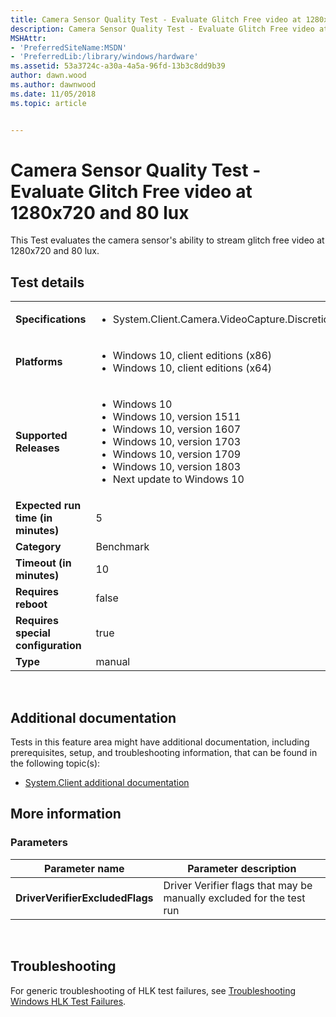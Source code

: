 ```yaml
---
title: Camera Sensor Quality Test - Evaluate Glitch Free video at 1280x720 and 80 lux
description: Camera Sensor Quality Test - Evaluate Glitch Free video at 1280x720 and 80 lux
MSHAttr:
- 'PreferredSiteName:MSDN'
- 'PreferredLib:/library/windows/hardware'
ms.assetid: 53a3724c-a30a-4a5a-96fd-13b3c8dd9b39
author: dawn.wood
ms.author: dawnwood
ms.date: 11/05/2018
ms.topic: article


---
```


# <span id="p_hlk_test.aa707828-aa14-4039-b38f-0b3c60618bf3"></span>Camera Sensor Quality Test - Evaluate Glitch Free video at 1280x720 and 80 lux


This Test evaluates the camera sensor's ability to stream glitch free video at 1280x720 and 80 lux.

## Test details
|||
|---|---|
| **Specifications**  | <ul><li>System.Client.Camera.VideoCapture.Discretional.SensorQuality</li></ul> |  
| **Platforms**   | <ul><li>Windows 10, client editions (x86)</li><li>Windows 10, client editions (x64)</li></ul> |
| **Supported Releases** | <ul><li>Windows 10</li><li>Windows 10, version 1511</li><li>Windows 10, version 1607</li><li>Windows 10, version 1703</li><li>Windows 10, version 1709</li><li>Windows 10, version 1803</li><li>Next update to Windows 10</li></ul> |
|**Expected run time (in minutes)**| 5 |
|**Category**| Benchmark |
|**Timeout (in minutes)**| 10 |
|**Requires reboot**| false |
|**Requires special configuration**| true |
|**Type**| manual |

 

## <span id="Additional_documentation"></span><span id="additional_documentation"></span><span id="ADDITIONAL_DOCUMENTATION"></span>Additional documentation


Tests in this feature area might have additional documentation, including prerequisites, setup, and troubleshooting information, that can be found in the following topic(s):

-   [System.Client additional documentation](system-client-additional-documentation.md)

## <span id="More_information"></span><span id="more_information"></span><span id="MORE_INFORMATION"></span>More information


### <span id="Parameters"></span><span id="parameters"></span><span id="PARAMETERS"></span>Parameters

| Parameter name                  | Parameter description                                                |
|---------------------------------|----------------------------------------------------------------------|
| **DriverVerifierExcludedFlags** | Driver Verifier flags that may be manually excluded for the test run |

 

## <span id="Troubleshooting"></span><span id="troubleshooting"></span><span id="TROUBLESHOOTING"></span>Troubleshooting


For generic troubleshooting of HLK test failures, see [Troubleshooting Windows HLK Test Failures](..\user\troubleshooting-windows-hlk-test-failures.md).

 

 






